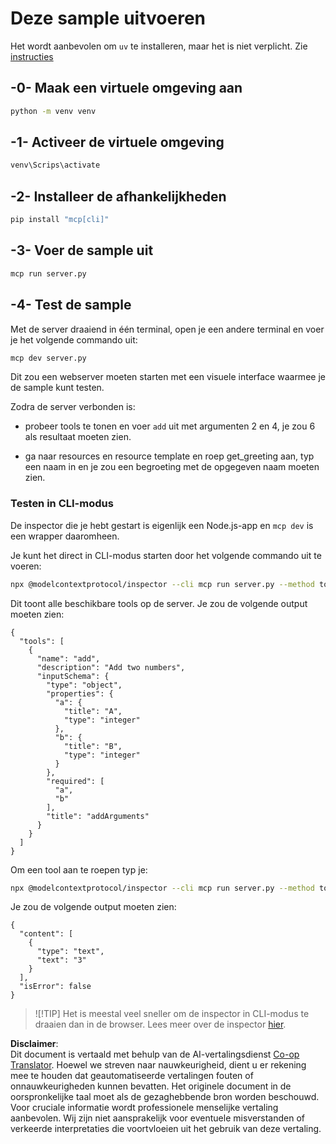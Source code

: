 <!--
CO_OP_TRANSLATOR_METADATA:
{
  "original_hash": "d0f0d7012325b286e4a717791b23ae7e",
  "translation_date": "2025-07-13T18:00:55+00:00",
  "source_file": "03-GettingStarted/01-first-server/solution/python/README.md",
  "language_code": "nl"
}
-->
# Deze sample uitvoeren

Het wordt aanbevolen om `uv` te installeren, maar het is niet verplicht. Zie [instructies](https://docs.astral.sh/uv/#highlights)

## -0- Maak een virtuele omgeving aan

```bash
python -m venv venv
```

## -1- Activeer de virtuele omgeving

```bash
venv\Scrips\activate
```

## -2- Installeer de afhankelijkheden

```bash
pip install "mcp[cli]"
```

## -3- Voer de sample uit

```bash
mcp run server.py
```

## -4- Test de sample

Met de server draaiend in één terminal, open je een andere terminal en voer je het volgende commando uit:

```bash
mcp dev server.py
```

Dit zou een webserver moeten starten met een visuele interface waarmee je de sample kunt testen.

Zodra de server verbonden is:

- probeer tools te tonen en voer `add` uit met argumenten 2 en 4, je zou 6 als resultaat moeten zien.

- ga naar resources en resource template en roep get_greeting aan, typ een naam in en je zou een begroeting met de opgegeven naam moeten zien.

### Testen in CLI-modus

De inspector die je hebt gestart is eigenlijk een Node.js-app en `mcp dev` is een wrapper daaromheen.

Je kunt het direct in CLI-modus starten door het volgende commando uit te voeren:

```bash
npx @modelcontextprotocol/inspector --cli mcp run server.py --method tools/list
```

Dit toont alle beschikbare tools op de server. Je zou de volgende output moeten zien:

```text
{
  "tools": [
    {
      "name": "add",
      "description": "Add two numbers",
      "inputSchema": {
        "type": "object",
        "properties": {
          "a": {
            "title": "A",
            "type": "integer"
          },
          "b": {
            "title": "B",
            "type": "integer"
          }
        },
        "required": [
          "a",
          "b"
        ],
        "title": "addArguments"
      }
    }
  ]
}
```

Om een tool aan te roepen typ je:

```bash
npx @modelcontextprotocol/inspector --cli mcp run server.py --method tools/call --tool-name add --tool-arg a=1 --tool-arg b=2
```

Je zou de volgende output moeten zien:

```text
{
  "content": [
    {
      "type": "text",
      "text": "3"
    }
  ],
  "isError": false
}
```

> ![!TIP]
> Het is meestal veel sneller om de inspector in CLI-modus te draaien dan in de browser.
> Lees meer over de inspector [hier](https://github.com/modelcontextprotocol/inspector).

**Disclaimer**:  
Dit document is vertaald met behulp van de AI-vertalingsdienst [Co-op Translator](https://github.com/Azure/co-op-translator). Hoewel we streven naar nauwkeurigheid, dient u er rekening mee te houden dat geautomatiseerde vertalingen fouten of onnauwkeurigheden kunnen bevatten. Het originele document in de oorspronkelijke taal moet als de gezaghebbende bron worden beschouwd. Voor cruciale informatie wordt professionele menselijke vertaling aanbevolen. Wij zijn niet aansprakelijk voor eventuele misverstanden of verkeerde interpretaties die voortvloeien uit het gebruik van deze vertaling.